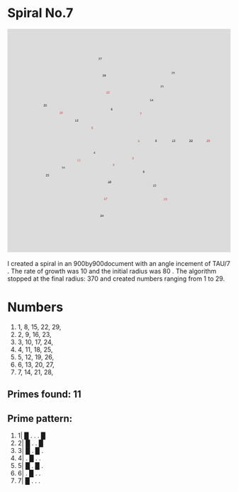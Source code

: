 # Spiral No.7

![Spiral No. 7](spiral_7.jpg)

I created a spiral in an 900by900document
with an angle incement of TAU/7
. The rate of growth was 10
and the initial radius was 80
. The algorithm stopped at the final radius: 370
and created numbers ranging from 1 to 29.
# Numbers
1. 1, 8, 15, 22, 29, 
1. 2, 9, 16, 23, 
1. 3, 10, 17, 24, 
1. 4, 11, 18, 25, 
1. 5, 12, 19, 26, 
1. 6, 13, 20, 27, 
1. 7, 14, 21, 28, 
## Primes found: 11

## Prime pattern:
1. 1| █  .  .  .  █ 
1. 2| █  .  .  █ 
1. 3| █  .  █  . 
1. 4| .  █  .  . 
1. 5| █  .  █  . 
1. 6| .  █  .  . 
1. 7| █  .  .  . 
